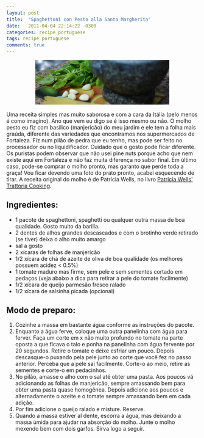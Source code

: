 ```yaml
---
layout: post
title:  "Spaghettoni con Pesto alla Santa Margherita"
date:   2011-04-04 22:14:22 -0300
categories: recipe portuguese
tags: recipe portuguese
comments: true
---
```


<center><img src="/images/pesto.jpg" style="width: 70%;" /></center>

Uma receita simples mas muito saborosa e com a cara da Itália (pelo menos é como imagino). Ano que vem eu digo se é isso mesmo ou não. O molho pesto eu fiz com basilico (manjericão) do meu jardim e ele tem a folha mais graúda, diferente das variedades que encontramos nos supermercados de Fortaleza. Fiz num pilão de pedra que eu tenho, mas pode ser feito no processador ou no liquidificador. Cuidado que o gosto pode ficar diferente. Os puristas podem observar que não usei pine nuts porque acho que nem existe aqui em Fortaleza e não faz muita diferença no sabor final. Em último caso, pode-se comprar o molho pronto, mas garanto que perde toda a graça! Vou ficar devendo uma foto do prato pronto, acabei esquecendo de tirar. A receita original do molho é de Patricia Wells, no livro [Patricia Wells' Trattoria Cooking](http://www.patriciawells.com/books/trattoria-cooking-by-patricia-wells).


## Ingredientes:
* 1 pacote de spaghettoni, spaghetti ou qualquer outra massa de boa qualidade. Gosto muito da barilla.
* 2 dentes de alhos grandes descascados e com o brotinho verde retirado (se tiver) deixa o alho muito amargo
* sal a gosto
* 2 xícaras de folhas de manjericão
* 1/2 xícara de chá de azeite de oliva de boa qualidade (os melhores possuem acidez < 0.5%)
* 1 tomate maduro mas firme, sem pele e sem sementes cortado em pedaços (veja abaixo a dica para retirar a pele do tomate facilmente)
* 1/2 xícara de queijo parmesão fresco ralado
* 1/2 xícara de salsinha picada (opcional)

## Modo de preparo:
1. Cozinhe a massa em bastante água conforme as instruções do pacote.
2. Enquanto a água ferve, coloque uma outra panelinha com água para ferver. Faça um corte em x não muito profundo no tomate na parte oposta a que ficava o talo e ponha na panelinha com água fervente por 20 segundos. Retire o tomate e deixe esfriar um pouco. Depois descasque-o puxando pela pele junto ao corte que você fez no passo anterior. Perceba que a pele sai facilmente. Corte-o ao meio, retire as sementes e corte-o em pedacinhos.
3. No pilão, amasse o alho com o sal até obter uma pasta. Aos poucos vá adicionando as folhas de manjericão, sempre amassando bem para obter uma pasta quase homogênea. Depois adicione aos poucos e alternadamente o azeite e o tomate sempre amassando bem em cada adição.
4. Por fim adicione o queijo ralado e misture. Reserve.
5. Quando a massa estiver al dente, escorra a água, mas deixando a massa úmida para ajudar na absorção do molho. Junte o molho mexendo bem com dois garfos. Sirva logo a seguir.